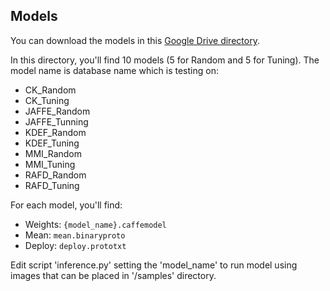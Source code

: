 ## Models

You can download the models in this [Google Drive directory](https://drive.google.com/drive/folders/0B28GajqdPp8_eGtfRkxxdWZjY1E).

In this directory, you'll find 10 models (5 for Random and 5 for Tuning). The model name is database name which is testing on:
- CK_Random
- CK_Tuning
- JAFFE_Random
- JAFFE_Tunning
- KDEF_Random
- KDEF_Tuning
- MMI_Random
- MMI_Tuning
- RAFD_Random
- RAFD_Tuning

For each model, you'll find:
- Weights: `{model_name}.caffemodel`
- Mean: `mean.binaryproto`
- Deploy: `deploy.prototxt`


Edit script 'inference.py' setting the 'model_name' to run model using images that can be placed in '/samples' directory.
